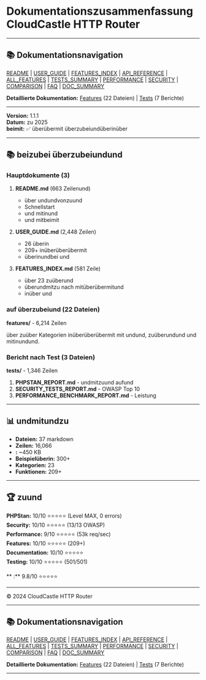 # Dokumentationszusammenfassung CloudCastle HTTP Router

---

## 📚 Dokumentationsnavigation

[README](../../README.md) | [USER_GUIDE](USER_GUIDE.md) | [FEATURES_INDEX](FEATURES_INDEX.md) | [API_REFERENCE](API_REFERENCE.md) | [ALL_FEATURES](ALL_FEATURES.md) | [TESTS_SUMMARY](TESTS_SUMMARY.md) | [PERFORMANCE](PERFORMANCE_ANALYSIS.md) | [SECURITY](SECURITY_REPORT.md) | [COMPARISON](COMPARISON.md) | [FAQ](FAQ.md) | [DOC_SUMMARY](DOCUMENTATION_SUMMARY.md)

**Detaillierte Dokumentation:** [Features](features/) (22 Dateien) | [Tests](tests/) (7 Berichte)

---


**Version:** 1.1.1  
**Datum:** zu 2025  
**beimit:** ✅ überübermit überzubeiundüberinüber

---

## 📚 beizubei überzubeiundund

### Hauptdokumente (3)

1. **README.md** (663 Zeilenund)
   - über undundvonzuund
   - Schnellstart
   - und mitinund
   - und mitbeimit

2. **USER_GUIDE.md** (2,448 Zeilen)
   - 26 überin
   - 209+ inüberüberübermit
   - überinundbei und

3. **FEATURES_INDEX.md** (581 Zeile)
   - über 23 zuüberund
   - überundmitzu nach mitüberübermitund
   - inüber und

### auf überzubeiund (22 Dateien)

**features/** - 6,214 Zeilen

über zuüber Kategorien inüberüberübermit mit undund, zuüberundund und mitinundund.

### Bericht nach Test (3 Dateien)

**tests/** - 1,346 Zeilen

1. **PHPSTAN_REPORT.md** - undmitzuund aufund
2. **SECURITY_TESTS_REPORT.md** - OWASP Top 10
3. **PERFORMANCE_BENCHMARK_REPORT.md** - Leistung

---

## 📊 undmitundzu

- **Dateien:** 37 markdown
- **Zeilen:** 16,066
- **:** ~450 KB
- **Beispielüberin:** 300+
- **Kategorien:** 23
- **Funktionen:** 209+

---

## 🏆 zuund

**PHPStan:** 10/10 ⭐⭐⭐⭐⭐ (Level MAX, 0 errors)  
**Security:** 10/10 ⭐⭐⭐⭐⭐ (13/13 OWASP)  
**Performance:** 9/10 ⭐⭐⭐⭐⭐ (53k req/sec)  
**Features:** 10/10 ⭐⭐⭐⭐⭐ (209+)  
**Documentation:** 10/10 ⭐⭐⭐⭐⭐  
**Testing:** 10/10 ⭐⭐⭐⭐⭐ (501/501)

** :** 9.8/10 ⭐⭐⭐⭐⭐

---

© 2024 CloudCastle HTTP Router


---

## 📚 Dokumentationsnavigation

[README](../../README.md) | [USER_GUIDE](USER_GUIDE.md) | [FEATURES_INDEX](FEATURES_INDEX.md) | [API_REFERENCE](API_REFERENCE.md) | [ALL_FEATURES](ALL_FEATURES.md) | [TESTS_SUMMARY](TESTS_SUMMARY.md) | [PERFORMANCE](PERFORMANCE_ANALYSIS.md) | [SECURITY](SECURITY_REPORT.md) | [COMPARISON](COMPARISON.md) | [FAQ](FAQ.md) | [DOC_SUMMARY](DOCUMENTATION_SUMMARY.md)

**Detaillierte Dokumentation:** [Features](features/) (22 Dateien) | [Tests](tests/) (7 Berichte)

---

